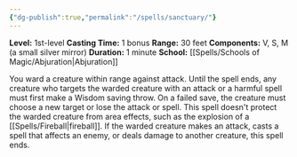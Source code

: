 ```yaml
---
{"dg-publish":true,"permalink":"/spells/sanctuary/"}
---
```


**Level:** 1st-level
**Casting Time:** 1 bonus
**Range:** 30 feet
**Components:** V, S, M (a small silver mirror)
**Duration:** 1 minute
**School:** [[Spells/Schools of Magic/Abjuration\|Abjuration]]

You ward a creature within range against attack. Until the spell ends, any creature who targets the warded creature with an attack or a harmful spell must first make a Wisdom saving throw. On a failed save, the creature must choose a new target or lose the attack or spell. This spell doesn't protect the warded creature from area effects, such as the explosion of a [[Spells/Fireball\|fireball]].
If the warded creature makes an attack, casts a spell that affects an enemy, or deals damage to another creature, this spell ends.